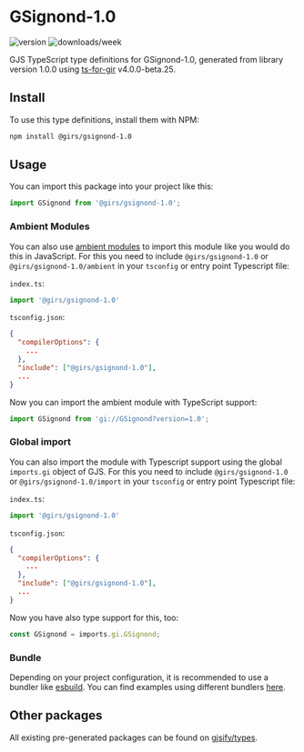 
# GSignond-1.0

![version](https://img.shields.io/npm/v/@girs/gsignond-1.0)
![downloads/week](https://img.shields.io/npm/dw/@girs/gsignond-1.0)


GJS TypeScript type definitions for GSignond-1.0, generated from library version 1.0.0 using [ts-for-gir](https://github.com/gjsify/ts-for-gir) v4.0.0-beta.25.


## Install

To use this type definitions, install them with NPM:
```bash
npm install @girs/gsignond-1.0
```

## Usage

You can import this package into your project like this:
```ts
import GSignond from '@girs/gsignond-1.0';
```

### Ambient Modules

You can also use [ambient modules](https://github.com/gjsify/ts-for-gir/tree/main/packages/cli#ambient-modules) to import this module like you would do this in JavaScript.
For this you need to include `@girs/gsignond-1.0` or `@girs/gsignond-1.0/ambient` in your `tsconfig` or entry point Typescript file:

`index.ts`:
```ts
import '@girs/gsignond-1.0'
```

`tsconfig.json`:
```json
{
  "compilerOptions": {
    ...
  },
  "include": ["@girs/gsignond-1.0"],
  ...
}
```

Now you can import the ambient module with TypeScript support: 

```ts
import GSignond from 'gi://GSignond?version=1.0';
```

### Global import

You can also import the module with Typescript support using the global `imports.gi` object of GJS.
For this you need to include `@girs/gsignond-1.0` or `@girs/gsignond-1.0/import` in your `tsconfig` or entry point Typescript file:

`index.ts`:
```ts
import '@girs/gsignond-1.0'
```

`tsconfig.json`:
```json
{
  "compilerOptions": {
    ...
  },
  "include": ["@girs/gsignond-1.0"],
  ...
}
```

Now you have also type support for this, too:

```ts
const GSignond = imports.gi.GSignond;
```

### Bundle

Depending on your project configuration, it is recommended to use a bundler like [esbuild](https://esbuild.github.io/). You can find examples using different bundlers [here](https://github.com/gjsify/ts-for-gir/tree/main/examples).

## Other packages

All existing pre-generated packages can be found on [gjsify/types](https://github.com/gjsify/types).

